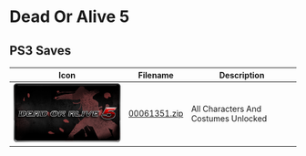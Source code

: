 # Dead Or Alive 5

## PS3 Saves

| Icon | Filename | Description |
|------|----------|-------------|
| ![Dead Or Alive 5](ICON0.PNG) | [00061351.zip](00061351.zip) | All Characters And Costumes Unlocked |
